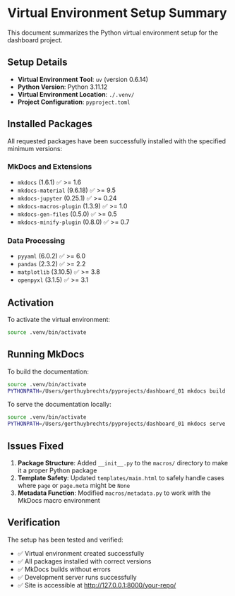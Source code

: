 # Virtual Environment Setup Summary

This document summarizes the Python virtual environment setup for the dashboard project.

## Setup Details

- **Virtual Environment Tool**: `uv` (version 0.6.14)
- **Python Version**: Python 3.11.12
- **Virtual Environment Location**: `./.venv/`
- **Project Configuration**: `pyproject.toml`

## Installed Packages

All requested packages have been successfully installed with the specified minimum versions:

### MkDocs and Extensions
- `mkdocs` (1.6.1) ✅ >= 1.6
- `mkdocs-material` (9.6.18) ✅ >= 9.5
- `mkdocs-jupyter` (0.25.1) ✅ >= 0.24
- `mkdocs-macros-plugin` (1.3.9) ✅ >= 1.0
- `mkdocs-gen-files` (0.5.0) ✅ >= 0.5
- `mkdocs-minify-plugin` (0.8.0) ✅ >= 0.7

### Data Processing
- `pyyaml` (6.0.2) ✅ >= 6.0
- `pandas` (2.3.2) ✅ >= 2.2
- `matplotlib` (3.10.5) ✅ >= 3.8
- `openpyxl` (3.1.5) ✅ >= 3.1

## Activation

To activate the virtual environment:

```bash
source .venv/bin/activate
```

## Running MkDocs

To build the documentation:
```bash
source .venv/bin/activate
PYTHONPATH=/Users/gerthuybrechts/pyprojects/dashboard_01 mkdocs build
```

To serve the documentation locally:
```bash
source .venv/bin/activate
PYTHONPATH=/Users/gerthuybrechts/pyprojects/dashboard_01 mkdocs serve
```

## Issues Fixed

1. **Package Structure**: Added `__init__.py` to the `macros/` directory to make it a proper Python package
2. **Template Safety**: Updated `templates/main.html` to safely handle cases where `page` or `page.meta` might be `None`
3. **Metadata Function**: Modified `macros/metadata.py` to work with the MkDocs macro environment

## Verification

The setup has been tested and verified:
- ✅ Virtual environment created successfully
- ✅ All packages installed with correct versions
- ✅ MkDocs builds without errors
- ✅ Development server runs successfully
- ✅ Site is accessible at http://127.0.0.1:8000/your-repo/
